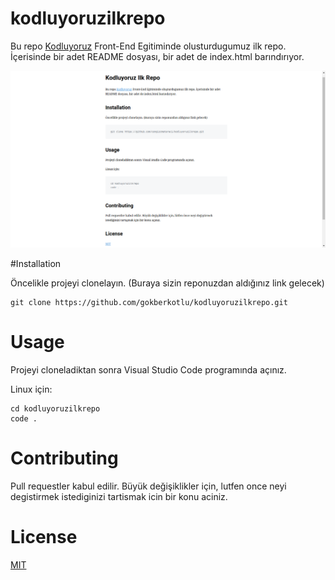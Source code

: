 # kodluyoruzilkrepo

Bu repo [Kodluyoruz](https://www.kodluyoruz.org/) Front-End Egitiminde olusturdugumuz ilk repo. İçerisinde  bir adet README dosyası, bir adet de index.html barındırıyor.

![Image](https://github.com/gokberkotlu/kodluyoruzilkrepo/blob/main/img/markdown.png)

#Installation

Öncelikle projeyi clonelayın. (Buraya sizin reponuzdan aldığınız link gelecek)

```
git clone https://github.com/gokberkotlu/kodluyoruzilkrepo.git
```

# Usage

Projeyi cloneladiktan sonra Visual Studio Code programında açınız.

Linux için:

```
cd kodluyoruzilkrepo
code .
```

# Contributing

Pull requestler kabul edilir. Büyük değişiklikler için, lutfen once neyi degistirmek istediginizi tartismak icin bir konu aciniz.

# License

[MIT](https://choosealicense.com/licenses/mit/)